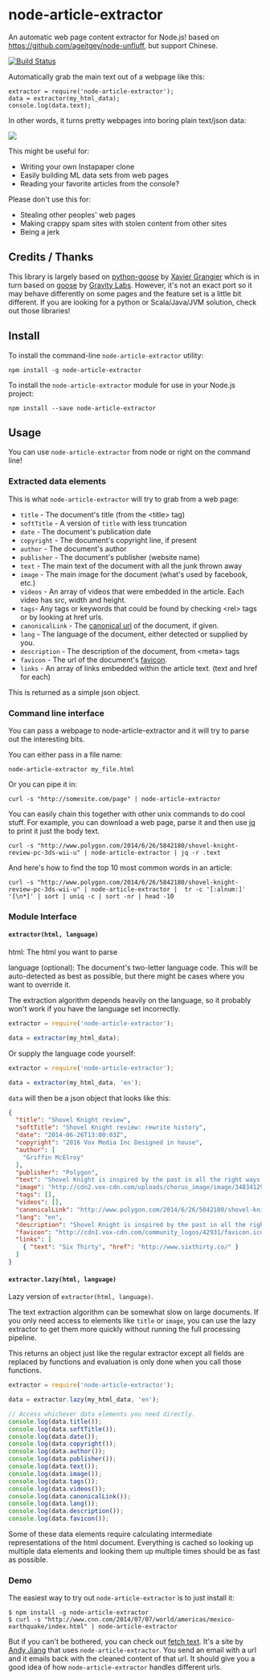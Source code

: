 # node-article-extractor

An automatic web page content extractor for Node.js! based on https://github.com/ageitgey/node-unfluff, but support Chinese.

[![Build Status](https://api.travis-ci.org/ahkimkoo/node-article-extractor.svg?branch=master)](https://travis-ci.org/ahkimkoo/node-article-extractor)

Automatically grab the main
text out of a webpage like this:

```
extractor = require('node-article-extractor');
data = extractor(my_html_data);
console.log(data.text);
```

In other words, it turns pretty webpages into boring plain text/json data:

![](https://cloud.githubusercontent.com/assets/896692/3478577/b82f39cc-033d-11e4-9e68-226c9a7bc1c0.jpg)

This might be useful for:
- Writing your own Instapaper clone
- Easily building ML data sets from web pages
- Reading your favorite articles from the console?

Please don't use this for:
- Stealing other peoples' web pages
- Making crappy spam sites with stolen content from other sites
- Being a jerk

## Credits / Thanks

This library is largely based on [python-goose](https://github.com/grangier/python-goose)
by [Xavier Grangier](https://github.com/grangier) which is in turn based on [goose](https://github.com/GravityLabs/goose)
by [Gravity Labs](https://github.com/GravityLabs). However, it's not an exact
port so it may behave differently on some pages and the feature set is a little
bit different.  If you are looking for a python or Scala/Java/JVM solution,
check out those libraries!

## Install

To install the command-line `node-article-extractor` utility:

    npm install -g node-article-extractor

To install the `node-article-extractor` module for use in your Node.js project:

    npm install --save node-article-extractor

## Usage

You can use `node-article-extractor` from node or right on the command line!

### Extracted data elements

This is what `node-article-extractor` will try to grab from a web page:
- `title` - The document's title (from the &lt;title&gt; tag)
- `softTitle` - A version of `title` with less truncation
- `date` - The document's publication date
- `copyright` - The document's copyright line, if present
- `author` - The document's author
- `publisher` - The document's publisher (website name)
- `text` - The main text of the document with all the junk thrown away
- `image` - The main image for the document (what's used by facebook, etc.)
- `videos` - An array of videos that were embedded in the article. Each video has src, width and height.
- `tags`- Any tags or keywords that could be found by checking &lt;rel&gt; tags or by looking at href urls.
- `canonicalLink` - The [canonical url](https://support.google.com/webmasters/answer/139066?hl=en) of the document, if given.
- `lang` - The language of the document, either detected or supplied by you.
- `description` - The description of the document, from &lt;meta&gt; tags
- `favicon` - The url of the document's [favicon](http://en.wikipedia.org/wiki/Favicon).
- `links` - An array of links embedded within the article text. (text and href for each)

This is returned as a simple json object.

### Command line interface

You can pass a webpage to node-article-extractor and it will try to parse out the interesting
bits.

You can either pass in a file name:

```
node-article-extractor my_file.html
```

Or you can pipe it in:

```
curl -s "http://somesite.com/page" | node-article-extractor
```

You can easily chain this together with other unix commands to do cool stuff.
For example, you can download a web page, parse it and then use
[jq](http://stedolan.github.io/jq/) to print it just the body text.

```
curl -s "http://www.polygon.com/2014/6/26/5842180/shovel-knight-review-pc-3ds-wii-u" | node-article-extractor | jq -r .text
```

And here's how to find the top 10 most common words in an article:

```
curl -s "http://www.polygon.com/2014/6/26/5842180/shovel-knight-review-pc-3ds-wii-u" | node-article-extractor |  tr -c '[:alnum:]' '[\n*]' | sort | uniq -c | sort -nr | head -10
```

### Module Interface

#### `extractor(html, language)`

html: The html you want to parse

language (optional): The document's two-letter language code. This will be
auto-detected as best as possible, but there might be cases where you want to
override it.

The extraction algorithm depends heavily on the language, so it probably won't work
if you have the language set incorrectly.

```javascript
extractor = require('node-article-extractor');

data = extractor(my_html_data);
```

Or supply the language code yourself:

```javascript
extractor = require('node-article-extractor');

data = extractor(my_html_data, 'en');
```

`data` will then be a json object that looks like this:

```json
{
  "title": "Shovel Knight review",
  "softTitle": "Shovel Knight review: rewrite history",
  "date": "2014-06-26T13:00:03Z",
  "copyright": "2016 Vox Media Inc Designed in house",
  "author": [
    "Griffin McElroy"
  ],
  "publisher": "Polygon",
  "text": "Shovel Knight is inspired by the past in all the right ways — but it's far from stuck in it. [.. snip ..]",
  "image": "http://cdn2.vox-cdn.com/uploads/chorus_image/image/34834129/jellyfish_hero.0_cinema_1280.0.png",  
  "tags": [],
  "videos": [],
  "canonicalLink": "http://www.polygon.com/2014/6/26/5842180/shovel-knight-review-pc-3ds-wii-u",
  "lang": "en",
  "description": "Shovel Knight is inspired by the past in all the right ways — but it's far from stuck in it.",
  "favicon": "http://cdn1.vox-cdn.com/community_logos/42931/favicon.ico",
  "links": [
    { "text": "Six Thirty", "href": "http://www.sixthirty.co/" }
  ]
}
```

#### `extractor.lazy(html, language)`

Lazy version of `extractor(html, language)`.

The text extraction algorithm can be somewhat slow on large documents.  If you
only need access to elements like `title` or `image`, you can use the
lazy extractor to get them more quickly without running the full processing
pipeline.

This returns an object just like the regular extractor except all fields
are replaced by functions and evaluation is only done when you call those
functions.

```javascript
extractor = require('node-article-extractor');

data = extractor.lazy(my_html_data, 'en');

// Access whichever data elements you need directly.
console.log(data.title());
console.log(data.softTitle());
console.log(data.date());
console.log(data.copyright());
console.log(data.author());
console.log(data.publisher());
console.log(data.text());
console.log(data.image());
console.log(data.tags());
console.log(data.videos());
console.log(data.canonicalLink());
console.log(data.lang());
console.log(data.description());
console.log(data.favicon());
```

Some of these data elements require calculating intermediate representations
of the html document. Everything is cached so looking up multiple data elements
and looking them up multiple times should be as fast as possible.

### Demo

The easiest way to try out `node-article-extractor` is to just install it:

```
$ npm install -g node-article-extractor
$ curl -s "http://www.cnn.com/2014/07/07/world/americas/mexico-earthquake/index.html" | node-article-extractor
```

But if you can't be bothered, you can check out
[fetch text](http://fetchtext.herokuapp.com/). It's a site by
[Andy Jiang](https://twitter.com/andyjiang) that uses `node-article-extractor`. You send an
email with a url and it emails back with the cleaned content of that url. It
should give you a good idea of how `node-article-extractor` handles different urls.
